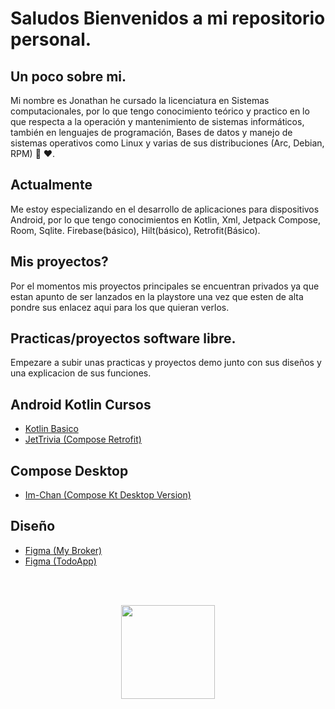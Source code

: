 # Saludos Bienvenidos a mi repositorio personal.
## Un poco sobre mi.


Mi nombre es Jonathan he cursado la licenciatura en Sistemas computacionales, por lo que tengo conocimiento teórico y practico en lo que respecta a la operación y mantenimiento de sistemas informáticos, también en lenguajes de programación, Bases de datos y manejo de sistemas operativos como Linux y varias de sus distribuciones (Arc, Debian, RPM) 🐧 ❤️.


## Actualmente
Me estoy especializando en el desarrollo de aplicaciones para dispositivos Android, por lo que tengo conocimientos en Kotlin, Xml, Jetpack Compose, Room, Sqlite. Firebase(básico), Hilt(básico), Retrofit(Básico).

## Mis proyectos?
Por el momentos mis proyectos principales se encuentran privados ya que estan apunto de ser lanzados en la playstore una vez que esten de alta pondre sus enlacez aqui para los que quieran verlos.

## Practicas/proyectos software libre.
Empezare a subir unas practicas y proyectos demo junto con sus diseños y una explicacion de sus funciones.

## Android Kotlin Cursos

- [Kotlin Basico](https://github.com/MrShiden/Android)
- [JetTrivia (Compose Retrofit)](https://github.com/MrShiden/JetTrivia-ComposeVer)

## Compose Desktop

- [Im-Chan (Compose Kt Desktop Version)](https://github.com/MrShiden/Im-chan-ComVer)

## Diseño

- [Figma (My Broker)](https://www.figma.com/proto/5f4ZITJ7QwO00xzOhuB8gx/MyBroker?node-id=2%3A2&scaling=scale-down&page-id=0%3A1&starting-point-node-id=2%3A2)
- [Figma (TodoApp)](https://www.figma.com/file/gTDmjTbajErTyyEnzgz6j3/SimToDoDev?node-id=0%3A1)

<br>

</br>

<p align="center">
  <img widht ="400" height="150" src="https://user-images.githubusercontent.com/56522484/172963310-9f147a4c-6bee-44f3-8412-7477670e0f00.png">
</p>










